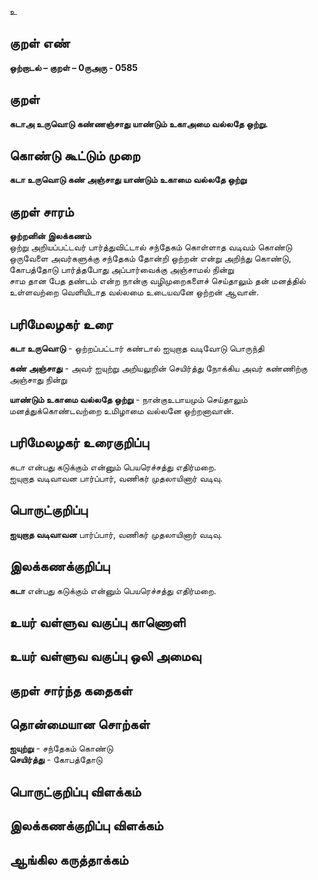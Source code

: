 உ

## குறள் எண் 

**ஒற்றாடல் – குறள் – 0ருஅரு - 0585**  

## குறள் 

**கடாஅ உருவொடு கண்ணஞ்சாது யாண்டும்
உகாஅமை வல்லதே ஒற்று.**  

## கொண்டு கூட்டும் முறை

**கடா உருவொடு கண் அஞ்சாது யாண்டும் உகாமை வல்லதே ஒற்று**  

## குறள் சாரம் 

**ஒற்றனின் இலக்கணம்**  
ஒற்று அறியப்பட்டவர் பார்த்துவிட்டால் சந்தேகம் கொள்ளாத வடிவம் கொண்டு  
ஒருவேளை அவர்களுக்கு சந்தேகம் தோன்றி ஒற்றன் என்று அறிந்து கொண்டு, கோபத்தோடு பார்த்தபோது அப்பார்வைக்கு அஞ்சாமல் நின்று   
சாம தான பேத தண்டம் என்ற நான்கு வழிமுறைகளைச் செய்தாலும் தன் மனத்தில் உள்ளவற்றை வெளியிடாத வல்லமை உடையவனே ஒற்றன் ஆவான்.  

## பரிமேலழகர் உரை

**கடா உருவொடு** - ஒற்றப்பட்டார் கண்டால் ஐயுறாத வடிவோடு பொருந்தி  

**கண் அஞ்சாது** - அவர் ஐயுற்று அறியலுறின் செயிர்த்து நோக்கிய அவர் கண்ணிற்கு அஞ்சாது நின்று  

**யாண்டும் உகாமை வல்லதே ஒற்று** - நான்குஉபாயமும் செய்தாலும் மனத்துக்கொண்டவற்றை உமிழாமை வல்லனே ஒற்றனாவான்.  


## பரிமேலழகர் உரைகுறிப்பு   

கடா என்பது கடுக்கும் என்னும் பெயரெச்சத்து எதிர்மறை.    
ஐயுறாத வடிவாவன பார்ப்பார், வணிகர் முதலாயினார் வடிவு.    

## பொருட்குறிப்பு 
  
**ஐயுறாத வடிவாவன** பார்ப்பார், வணிகர் முதலாயினார் வடிவு.      

## இலக்கணக்குறிப்பு  

**கடா** என்பது கடுக்கும் என்னும் பெயரெச்சத்து எதிர்மறை.  

## உயர் வள்ளுவ வகுப்பு காணொளி


## உயர் வள்ளுவ வகுப்பு ஒலி அமைவு 

 
## குறள் சார்ந்த கதைகள் 


## தொன்மையான சொற்கள்

**ஐயுற்று** - சந்தேகம் கொண்டு   
**செயிர்த்து** - கோபத்தோடு   

## பொருட்குறிப்பு விளக்கம்


## இலக்கணக்குறிப்பு விளக்கம்


## ஆங்கில கருத்தாக்கம் 


